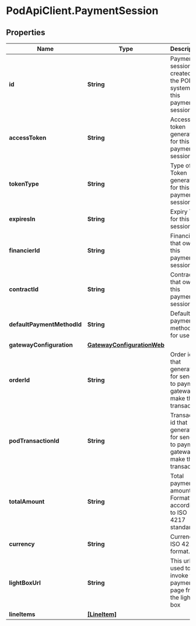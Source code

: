 # PodApiClient.PaymentSession

## Properties

Name | Type | Description | Notes
------------ | ------------- | ------------- | -------------
**id** | **String** | Payment session id created by the POD system for this payment session. | 
**accessToken** | **String** | Access token generater for this payment session. | [optional] 
**tokenType** | **String** | Type of Token generated for this payment session. | [optional] 
**expiresIn** | **String** | Expiry Time for this session Id. | [optional] 
**financierId** | **String** | Financier ID that owns this payment session. | 
**contractId** | **String** | Contract ID that owns this payment session. | 
**defaultPaymentMethodId** | **String** | Default payment method id for user. | 
**gatewayConfiguration** | [**GatewayConfigurationWeb**](GatewayConfigurationWeb.md) |  | 
**orderId** | **String** | Order id that generated for sending to payment gateway to make the transaction. | 
**podTransactionId** | **String** | Transaction id that generated for sending to payment gateway to make the transaction. | 
**totalAmount** | **String** | Total payment amount. Formatted according to ISO 4217 standard. | 
**currency** | **String** | Currency in ISO 4217 format. | 
**lightBoxUrl** | **String** | This url used to invoke the payment page from the light box | 
**lineItems** | [**[LineItem]**](LineItem.md) |  | 



